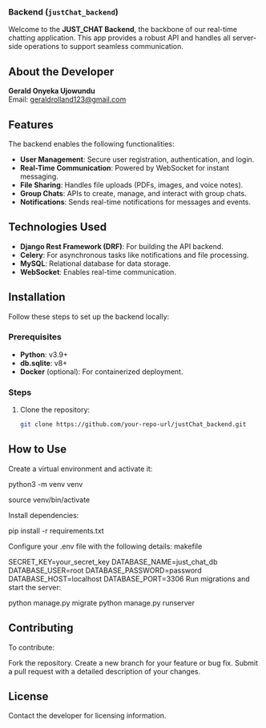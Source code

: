### **Backend (`justChat_backend`)**

Welcome to the **JUST_CHAT Backend**, the backbone of our real-time chatting application. This app provides a robust API and handles all server-side operations to support seamless communication.

## About the Developer
**Gerald Onyeka Ujowundu**  
Email: geraldrolland123@gmail.com  

## Features
The backend enables the following functionalities:
- **User Management**: Secure user registration, authentication, and login.
- **Real-Time Communication**: Powered by WebSocket for instant messaging.
- **File Sharing**: Handles file uploads (PDFs, images, and voice notes).
- **Group Chats**: APIs to create, manage, and interact with group chats.
- **Notifications**: Sends real-time notifications for messages and events.

## Technologies Used
- **Django Rest Framework (DRF)**: For building the API backend.
- **Celery**: For asynchronous tasks like notifications and file processing.
- **MySQL**: Relational database for data storage.
- **WebSocket**: Enables real-time communication.

## Installation
Follow these steps to set up the backend locally:

### Prerequisites
- **Python**: v3.9+
- **db.sqlite**: v8+
- **Docker** (optional): For containerized deployment.

### Steps
1. Clone the repository:
   ```bash
   git clone https://github.com/your-repo-url/justChat_backend.git


## How to Use ##

Create a virtual environment and activate it:

python3 -m venv venv

source venv/bin/activate  

Install dependencies:

pip install -r requirements.txt

Configure your .env file with the following details:
makefile

SECRET_KEY=your_secret_key
DATABASE_NAME=just_chat_db
DATABASE_USER=root
DATABASE_PASSWORD=password
DATABASE_HOST=localhost
DATABASE_PORT=3306
Run migrations and start the server:

python manage.py migrate
python manage.py runserver

## Contributing
To contribute:

Fork the repository.
Create a new branch for your feature or bug fix.
Submit a pull request with a detailed description of your changes.

## License ##

Contact the developer for licensing information.